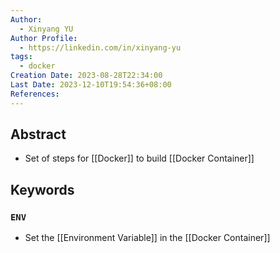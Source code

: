 ```yaml
---
Author:
  - Xinyang YU
Author Profile:
  - https://linkedin.com/in/xinyang-yu
tags:
  - docker
Creation Date: 2023-08-28T22:34:00
Last Date: 2023-12-10T19:54:36+08:00
References: 
---
```

## Abstract
- Set of steps for [[Docker]] to build [[Docker Container]]



## Keywords
### `ENV`
- Set the [[Environment Variable]] in the [[Docker Container]]